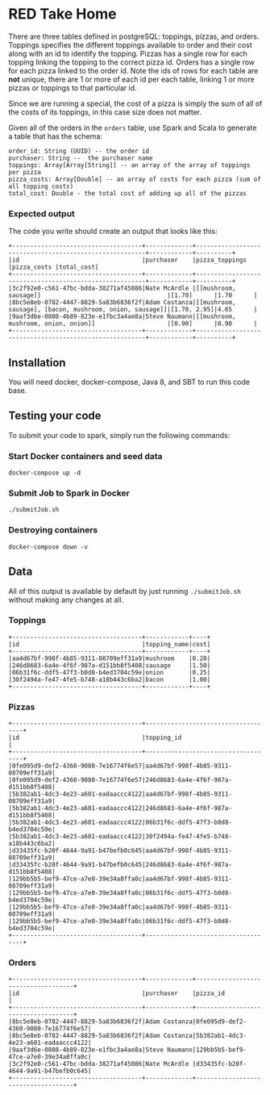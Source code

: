 # RED Take Home
There are three tables defined in postgreSQL: toppings, pizzas, and orders. Toppings specifies the different 
toppings available to order and their cost along with an id to identify the topping. Pizzas has a single row for each topping 
linking the topping to the correct pizza id. Orders has a single row for each pizza linked to the order id. Note the ids of rows for each table
 are **not** unique, there are 1 or more of each id per each table, linking 1 or more pizzas or toppings to that particular id.
 
Since we are running a special, the cost of a pizza is simply the sum of all of the costs of its toppings, in this case size does not matter.
 
Given all of the orders in the `orders` table, use Spark and Scala to generate a table that has the schema:

```
order_id: String (UUID) -- the order id
purchaser: String --  the purchaser name
toppings: Array[Array[String]] -- an array of the array of toppings per pizza
pizza_costs: Array[Double] -- an array of costs for each pizza (sum of all topping costs)
total_cost: Double - the total cost of adding up all of the pizzas
```

### Expected output
The code you write should create an output that looks like this:
```
+------------------------------------+-------------+--------------------------------------------------------+------------+----------+
|id                                  |purchaser    |pizza_toppings                                          |pizza_costs |total_cost|
+------------------------------------+-------------+--------------------------------------------------------+------------+----------+
|3c2f92e0-c561-47bc-bdda-38271af45086|Nate McArdle |[[mushroom, sausage]]                                   |[1.70]      |1.70      |
|8bc5e8eb-0782-4447-8829-5a83b6836f2f|Adam Costanza|[[mushroom, sausage], [bacon, mushroom, onion, sausage]]|[1.70, 2.95]|4.65      |
|9aaf3d6e-0808-4b89-823e-e1fbc3a4ae8a|Steve Naumann|[[mushroom, mushroom, onion, onion]]                    |[0.90]      |0.90      |
+------------------------------------+-------------+--------------------------------------------------------+------------+----------+
```

## Installation
You will need docker, docker-compose, Java 8, and SBT to run this code base.

## Testing your code
To submit your code to spark, simply run the following commands:

### Start Docker containers and seed data
```
docker-compose up -d
```

### Submit Job to Spark in Docker
```
./submitJob.sh
```

### Destroying containers
```
docker-compose down -v
```

## Data
All of this output is available by default by just running `./submitJob.sh` without making any changes at all.

### Toppings
```aidl
+------------------------------------+------------+----+
|id                                  |topping_name|cost|
+------------------------------------+------------+----+
|aa4d67bf-998f-4b85-9311-08709eff31a9|mushroom    |0.20|
|246d8683-6a4e-4f6f-987a-d151bb8f5408|sausage     |1.50|
|06b31f6c-ddf5-47f3-b0d8-b4ed3704c59e|onion       |0.25|
|30f2494a-fe47-4fe5-b748-a18b443c6ba2|bacon       |1.00|
+------------------------------------+------------+----+
```

### Pizzas
```aidl
+------------------------------------+------------------------------------+
|id                                  |topping_id                          |
+------------------------------------+------------------------------------+
|0fe095d9-def2-4360-9080-7e16774f6e57|aa4d67bf-998f-4b85-9311-08709eff31a9|
|0fe095d9-def2-4360-9080-7e16774f6e57|246d8683-6a4e-4f6f-987a-d151bb8f5408|
|5b382ab1-4dc3-4e23-a601-eadaaccc4122|aa4d67bf-998f-4b85-9311-08709eff31a9|
|5b382ab1-4dc3-4e23-a601-eadaaccc4122|246d8683-6a4e-4f6f-987a-d151bb8f5408|
|5b382ab1-4dc3-4e23-a601-eadaaccc4122|06b31f6c-ddf5-47f3-b0d8-b4ed3704c59e|
|5b382ab1-4dc3-4e23-a601-eadaaccc4122|30f2494a-fe47-4fe5-b748-a18b443c6ba2|
|d33435fc-b20f-4644-9a91-b47befb0c645|aa4d67bf-998f-4b85-9311-08709eff31a9|
|d33435fc-b20f-4644-9a91-b47befb0c645|246d8683-6a4e-4f6f-987a-d151bb8f5408|
|129bb5b5-bef9-47ce-a7e0-39e34a8ffa0c|aa4d67bf-998f-4b85-9311-08709eff31a9|
|129bb5b5-bef9-47ce-a7e0-39e34a8ffa0c|06b31f6c-ddf5-47f3-b0d8-b4ed3704c59e|
|129bb5b5-bef9-47ce-a7e0-39e34a8ffa0c|aa4d67bf-998f-4b85-9311-08709eff31a9|
|129bb5b5-bef9-47ce-a7e0-39e34a8ffa0c|06b31f6c-ddf5-47f3-b0d8-b4ed3704c59e|
+------------------------------------+------------------------------------+
```

### Orders
```aidl
+------------------------------------+-------------+------------------------------------+
|id                                  |purchaser    |pizza_id                            |
+------------------------------------+-------------+------------------------------------+
|8bc5e8eb-0782-4447-8829-5a83b6836f2f|Adam Costanza|0fe095d9-def2-4360-9080-7e16774f6e57|
|8bc5e8eb-0782-4447-8829-5a83b6836f2f|Adam Costanza|5b382ab1-4dc3-4e23-a601-eadaaccc4122|
|9aaf3d6e-0808-4b89-823e-e1fbc3a4ae8a|Steve Naumann|129bb5b5-bef9-47ce-a7e0-39e34a8ffa0c|
|3c2f92e0-c561-47bc-bdda-38271af45086|Nate McArdle |d33435fc-b20f-4644-9a91-b47befb0c645|
+------------------------------------+-------------+------------------------------------+
```